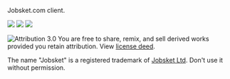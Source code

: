 Jobsket.com client.

![](https://github.com/j4n0/jobsket/raw/master/pages/ss02.png)
![](https://github.com/j4n0/jobsket/raw/master/pages/ss01.png)
![](https://github.com/j4n0/jobsket/raw/master/pages/ss03.png)

![Attribution 3.0](https://github.com/j4n0/jobsket/raw/master/pages/CC-BY-88x31.png) You are free to share, remix, and sell derived works provided you retain attribution. View [license deed](http://creativecommons.org/licenses/by/3.0/).

The name "Jobsket" is a registered trademark of [Jobsket Ltd](http://www.jobsket.com/). Don't use it without permission.